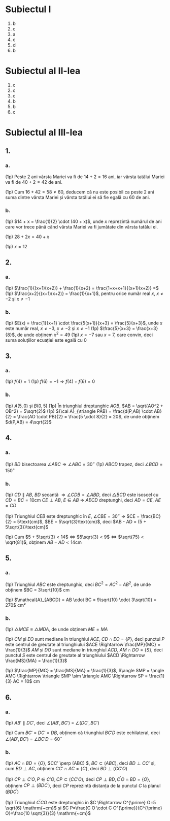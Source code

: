 # Subiectul I

1. b
2. c
3. a
4. c
5. d
6. b

# Subiectul al II-lea

1. c
2. c
3. c
4. b
5. b
6. c

# Subiectul al III-lea

## 1.

### a.

(1p) Peste 2 ani vârsta Mariei va fi de $14 + 2 = 16$ ani, iar vârsta tatălui Mariei va fi de $40 + 2 = 42$ de ani.

(1p) Cum $16 + 42 = 58 \not = 60$, deducem că nu este posibil ca peste 2 ani suma dintre vârsta Mariei și vârsta tatălui ei să fie egală cu $60$ de ani.

### b.

(1p) $14 + x = \frac{1}{2} \cdot (40 + x)$, unde $x$ reprezintă numărul de ani care vor trece până când vârsta Mariei va fi jumătate din vârsta tatălui ei.

(1p) $28 + 2x = 40 + x$

(1p) $x = 12$

## 2.

### a.

(1p) $\frac{1}{(x+1)(x+2)} + \frac{1}{x+2} = \frac{1+x+x+1}{(x+1)(x+2)} =$
(1p) $\frac{x+2}{(x+1)(x+2)} = \frac{1}{x+1}$, pentru orice număr real $x$, $x \neq -2$ și $x \neq -1$

### b.

(1p) $E(x) = \frac{1}{x+1} \cdot \frac{5(x+1)}{x+3} = \frac{5}{x+3}$, unde $x$ este număr real, $x \neq -3$, $x \neq -2$ și $x \neq -1$
(1p) $\frac{5}{x+3} = \frac{x+3}{8}$, de unde obținem $x^2 = 49$
(1p) $x = -7$ sau $x = 7$, care convin, deci suma soluțiilor ecuației este egală cu $0$

## 3.

### a.

(1p) $f(4) = 1$
(1p) $f(6) = -1 \Rightarrow f(4) + f(6) = 0$

### b.

(1p) $A(5,0)$ și $B(0,5)$
(1p) În triunghiul dreptunghic $AOB$, $AB = \sqrt{AO^2 + OB^2} = 5\sqrt{2}$
(1p) ${\cal A}_{\triangle PAB} = \frac{d(P,AB) \cdot AB}{2} = \frac{AO \cdot PB}{2} = \frac{5 \cdot 8}{2} = 20$, de unde obținem $d(P,AB) = 4\sqrt{2}$

## 4.

### a.

(1p) $BD$ bisectoarea $\angle ABC \Rightarrow \angle ABC = 30^\circ$
(1p) $ABCD$ trapez, deci $\angle BCD = 150^\circ$

### b.

(1p) $CD \parallel AB$, $BD$ secantă $\Rightarrow \angle CDB = \angle ABD$, deci $\triangle BCD$ este isoscel cu $CD = BC = 10\text{cm}$
$CE \perp AB$, $E \in AB$ $\Rightarrow$ $AECD$ dreptunghi, deci $AD = CE$, $AE = CD$

(1p) Triunghiul $CEB$ este dreptunghic în $E$, $\angle CBE=30^\circ$ $\Rightarrow$ $CE = \frac{BC}{2} = 5\text{cm}$, $BE = 5\sqrt{3}\text{cm}$, deci $AB - AD = (5 + 5\sqrt{3})\text{cm}$

(1p) Cum $5 + 5\sqrt{3} < 14$ $\Leftrightarrow$ $5\sqrt{3} < 9$ $\Leftrightarrow$ $\sqrt{75} < \sqrt{81}$, obținem $AB - AD < 14\text{cm}$

## 5.

### a.

(1p) Triunghiul $ABC$ este dreptunghic, deci $BC^2 = AC^2 - AB^2$, de unde obținem $BC = 3\sqrt{10}$ cm

(1p) $\mathcal{A}_{ABCD} = AB \cdot BC = 9\sqrt{10} \cdot 3\sqrt{10} = 270$ cm²

### b.

(1p) $\triangle MCE \equiv \triangle MDA$, de unde obținem $ME = MA$

(1p) $CM$ și $EO$ sunt mediane în triunghiul $ACE$, $CD \cap EO = \{P\}$, deci punctul $P$ este centrul de greutate al triunghiului $ACE \Rightarrow \frac{MP}{MC} = \frac{1}{3}$
$AM$ și $DO$ sunt mediane în triunghiul $ACD$, $AM \cap DO = \{S\}$, deci punctul $S$ este centrul de greutate al triunghiului $ACD \Rightarrow \frac{MS}{MA} = \frac{1}{3}$

(1p) $\frac{MP}{MC} = \frac{MS}{MA} = \frac{1}{3}$, $\angle SMP = \angle AMC \Rightarrow \triangle SMP \sim \triangle AMC \Rightarrow SP = \frac{1}{3} AC = 10$ cm

## 6.

### a.

(1p) $AB' \parallel DC'$, deci $\angle(AB', BC')$ = $\angle(DC', BC')$

(1p) Cum $BC'$ = $DC'$ = $DB$, obținem că triunghiul $BC'D$ este echilateral, deci $\angle(AB', BC')$ = $\angle BC'D = 60^\circ$

### b.

(1p) $AC \cap BD = \{O\}$, $CC' \perp (ABC) $, $BC \subset (ABC)$, deci $BD \perp CC'$ și, cum $BD \perp AC$, obținem $CC' \cap  AC = \{C\}$, deci $BD \perp (CC'O)$

(1p) $CP \perp C'O, P \in C'O, C P \subset\left(C C' O\right)$, deci $C P \perp B D, C^{\prime} O \cap B D=\{O\}$, obținem $C P \perp\left(B D C^{\prime}\right)$, deci $C P$ reprezintă distanța de la punctul $C$ la planul $\left(B D C^{\prime}\right)$

(1p) Triunghiul $C^{\prime} C O$ este dreptunghic în $C \Rightarrow C^{\prime} O=5 \sqrt{6} \mathrm{~cm}$ și $C P=\frac{C O \cdot C C^{\prime}}{C^{\prime} O}=\frac{10 \sqrt{3}}{3} \mathrm{~cm}$
